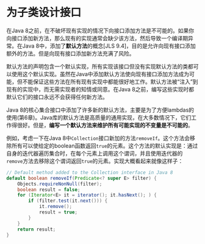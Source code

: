 #  为子类设计接口

在Java 8之前，在不破坏现有实现的情况下向接口添加方法是不可能的。如果你向接口添加新方法，那么现有的实现通常会缺少该方法，然后导致一个编译期异常。在Java 8中，添加了**默认方法**的概念[JLS 9.4]，目的是允许向现有接口添加额外的方法。但是向现有接口添加新方法充满了风险。

默认方法的声明包含一个默认实现，所有实现该接口但没有实现默认方法的类都可以使用这个默认实现。虽然在Java中添加默认方法使向现有接口添加方法成为可能，但不能保证这些方法在所有现有实现中都能很好地工作。默认方法被“注入”到现有的实现中，而无需实现者的知情或同意。在Java 8之前，编写这些实现时都默认它们的接口永远不会获得任何新方法。

Java 8的核心集合接口中添加了许多新的默认方法，主要是为了方便lambdas的使用(第6章)。Java库的默认方法是高质量的通用实现，在大多数情况下，它们工作得很好。但是，**编写一个默认方法来维护所有可能实现的不变量是不可能的**。

例如，考虑一下在Java 8中`Collection`接口新加的方法`removeIf`。这个方法会移除所有可以使给定的boolean函数返回`true`的元素。这个方法的默认实现是：通过自身的迭代器遍历集合时，在每个元素上调用这个谓词，并且使用迭代器的`remove`方法去移除这个谓词返回`true`的元素。实现大概看起来就像这样子：

```java
// Default method added to the Collection interface in Java 8
default boolean removeIf(Predicate<? super E> filter) {
    Objects.requireNonNull(filter);
    boolean result = false;
    for (Iterator<E> it = iterator(); it.hasNext(); ) {
        if (filter.test(it.next())) {
            it.remove();
            result = true;
        }
    }
    return result;
}
```

